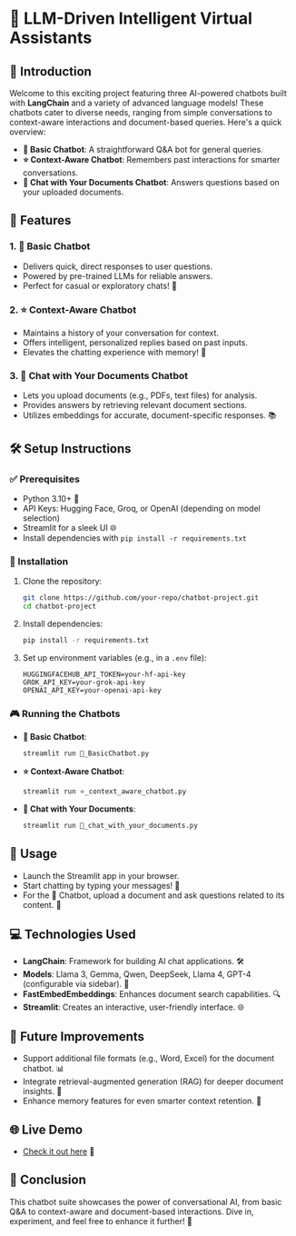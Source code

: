 # 🚀 LLM-Driven Intelligent Virtual Assistants

## 🌟 Introduction
Welcome to this exciting project featuring three AI-powered chatbots built with **LangChain** and a variety of advanced language models! These chatbots cater to diverse needs, ranging from simple conversations to context-aware interactions and document-based queries. Here's a quick overview:

- **💬 Basic Chatbot**: A straightforward Q&A bot for general queries.
- **⭐ Context-Aware Chatbot**: Remembers past interactions for smarter conversations.
- **📄 Chat with Your Documents Chatbot**: Answers questions based on your uploaded documents.

## 🎉 Features
### 1. 💬 Basic Chatbot
- Delivers quick, direct responses to user questions.
- Powered by pre-trained LLMs for reliable answers.
- Perfect for casual or exploratory chats! 🎯

### 2. ⭐ Context-Aware Chatbot
- Maintains a history of your conversation for context.
- Offers intelligent, personalized replies based on past inputs.
- Elevates the chatting experience with memory! 🧠

### 3. 📄 Chat with Your Documents Chatbot
- Lets you upload documents (e.g., PDFs, text files) for analysis.
- Provides answers by retrieving relevant document sections.
- Utilizes embeddings for accurate, document-specific responses. 📚

## 🛠️ Setup Instructions
### ✅ Prerequisites
- Python 3.10+ 🐍
- API Keys: Hugging Face, Groq, or OpenAI (depending on model selection)
- Streamlit for a sleek UI 🌐
- Install dependencies with `pip install -r requirements.txt`

### 🚀 Installation
1. Clone the repository:
   ```bash
   git clone https://github.com/your-repo/chatbot-project.git
   cd chatbot-project
   ```
2. Install dependencies:
   ```bash
   pip install -r requirements.txt
   ```
3. Set up environment variables (e.g., in a `.env` file):
   ```
   HUGGINGFACEHUB_API_TOKEN=your-hf-api-key
   GROK_API_KEY=your-grok-api-key
   OPENAI_API_KEY=your-openai-api-key
   ```

### 🎮 Running the Chatbots
- **💬 Basic Chatbot**:
  ```bash
  streamlit run 💬_BasicChatbot.py
  ```
- **⭐ Context-Aware Chatbot**:
  ```bash
  streamlit run ⭐_context_aware_chatbot.py
  ```
- **📄 Chat with Your Documents**:
  ```bash
  streamlit run 📄_chat_with_your_documents.py
  ```

## 🎤 Usage
- Launch the Streamlit app in your browser.
- Start chatting by typing your messages! 💬
- For the 📄 Chatbot, upload a document and ask questions related to its content. 📝

## 💻 Technologies Used
- **LangChain**: Framework for building AI chat applications. 🛠️
- **Models**: Llama 3, Gemma, Qwen, DeepSeek, Llama 4, GPT-4 (configurable via sidebar). 🤖
- **FastEmbedEmbeddings**: Enhances document search capabilities. 🔍
- **Streamlit**: Creates an interactive, user-friendly interface. 🌐

## 🌱 Future Improvements
- Support additional file formats (e.g., Word, Excel) for the document chatbot. 📊
- Integrate retrieval-augmented generation (RAG) for deeper document insights. 🔎
- Enhance memory features for even smarter context retention. 🧠

## 🌐 Live Demo
- [Check it out here](https://langchain-chatbots.streamlit.app/?embed_options=dark_theme) 🌟

## 🎯 Conclusion
This chatbot suite showcases the power of conversational AI, from basic Q&A to context-aware and document-based interactions. Dive in, experiment, and feel free to enhance it further! 🚀
